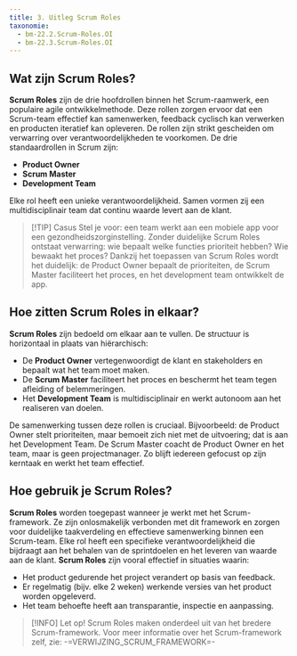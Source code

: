 ```yaml
---
title: 3. Uitleg Scrum Roles
taxonomie:
  - bm-22.2.Scrum-Roles.OI
  - bm-22.3.Scrum-Roles.OI
---
```


## Wat zijn Scrum Roles?
**Scrum Roles** zijn de drie hoofdrollen binnen het Scrum-raamwerk, een populaire agile ontwikkelmethode. Deze rollen zorgen ervoor dat een Scrum-team effectief kan samenwerken, feedback cyclisch kan verwerken en producten iteratief kan opleveren. De rollen zijn strikt gescheiden om verwarring over verantwoordelijkheden te voorkomen. De drie standaardrollen in Scrum zijn:
- **Product Owner**
- **Scrum Master**
- **Development Team**

Elke rol heeft een unieke verantwoordelijkheid. Samen vormen zij een multidisciplinair team dat continu waarde levert aan de klant.

> [!TIP] Casus
> Stel je voor: een team werkt aan een mobiele app voor een gezondheidszorginstelling. Zonder duidelijke Scrum Roles ontstaat verwarring: wie bepaalt welke functies prioriteit hebben? Wie bewaakt het proces? Dankzij het toepassen van Scrum Roles wordt het duidelijk: de Product Owner bepaalt de prioriteiten, de Scrum Master faciliteert het proces, en het development team ontwikkelt de app.

## Hoe zitten Scrum Roles in elkaar?
**Scrum Roles** zijn bedoeld om elkaar aan te vullen. De structuur is horizontaal in plaats van hiërarchisch:
- De **Product Owner** vertegenwoordigt de klant en stakeholders en bepaalt wat het team moet maken.
- De **Scrum Master** faciliteert het proces en beschermt het team tegen afleiding of belemmeringen.
- Het **Development Team** is multidisciplinair en werkt autonoom aan het realiseren van doelen.

De samenwerking tussen deze rollen is cruciaal. Bijvoorbeeld: de Product Owner stelt prioriteiten, maar bemoeit zich niet met de uitvoering; dat is aan het Development Team. De Scrum Master coacht de Product Owner en het team, maar is geen projectmanager. Zo blijft iedereen gefocust op zijn kerntaak en werkt het team effectief.

## Hoe gebruik je Scrum Roles?
**Scrum Roles** worden toegepast wanneer je werkt met het Scrum-framework. Ze zijn onlosmakelijk verbonden met dit framework en zorgen voor duidelijke taakverdeling en effectieve samenwerking binnen een Scrum-team. Elke rol heeft een specifieke verantwoordelijkheid die bijdraagt aan het behalen van de sprintdoelen en het leveren van waarde aan de klant.
**Scrum Roles** zijn vooral effectief in situaties waarin:
- Het product gedurende het project verandert op basis van feedback.
- Er regelmatig (bijv. elke 2 weken) werkende versies van het product worden opgeleverd.
- Het team behoefte heeft aan transparantie, inspectie en aanpassing.

> [!INFO] Let op!
> Scrum Roles maken onderdeel uit van het bredere Scrum-framework. Voor meer informatie over het Scrum-framework zelf, zie: -=VERWIJZING_SCRUM_FRAMEWORK=-

